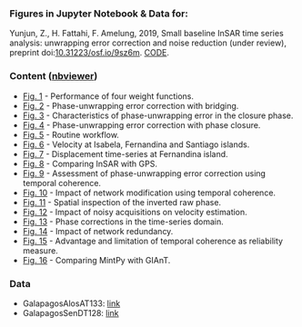 ### Figures in Jupyter Notebook & Data for:

Yunjun, Z., H. Fattahi, F. Amelung, 2019, Small baseline InSAR time series analysis: unwrapping error correction and noise reduction (under review), preprint doi:[10.31223/osf.io/9sz6m](https://eartharxiv.org/9sz6m/). [CODE](https://github.com/insarlab/MintPy).

### Content ([nbviewer](https://nbviewer.jupyter.org/github/geodesymiami/Yunjun_et_al-2019-MintPy/tree/master/))  

+ [Fig. 1](https://nbviewer.jupyter.org/github/geodesymiami/Yunjun_et_al-2019-MintPy/blob/master/Fig_01_S02_S12_S13_sim_weightFunc.ipynb) - Performance of four weight functions.
+ [Fig. 2](https://nbviewer.jupyter.org/github/geodesymiami/Yunjun_et_al-2019-MintPy/blob/master/Fig_02_S03_sim_bridging.ipynb) - Phase-unwrapping error correction with bridging.
+ [Fig. 3](https://nbviewer.jupyter.org/github/geodesymiami/Yunjun_et_al-2019-MintPy/blob/master/Fig_03_closurePhase_stat.ipynb) - Characteristics of phase-unwrapping error in the closure phase.
+ [Fig. 4](https://nbviewer.jupyter.org/github/geodesymiami/Yunjun_et_al-2019-MintPy/blob/master/Fig_04_sim_phaseClosure.ipynb) - Phase-unwrapping error correction with phase closure.
+ [Fig. 5](https://nbviewer.jupyter.org/github/insarlab/MintPy-tutorial/blob/master/docs/smallbaselineApp_workflow.png) - Routine workflow.
+ [Fig. 6](https://nbviewer.jupyter.org/github/geodesymiami/Yunjun_et_al-2019-MintPy/blob/master/Fig_06_velocity_GalapagosSenDT128.ipynb) - Velocity at Isabela, Fernandina and Santiago islands.
+ [Fig. 7](https://nbviewer.jupyter.org/github/geodesymiami/Yunjun_et_al-2019-MintPy/blob/master/Fig_07_timeseries_FernandinaSenDT128.ipynb) - Displacement time-series at Fernandina island.
+ [Fig. 8](https://nbviewer.jupyter.org/github/geodesymiami/Yunjun_et_al-2019-MintPy/blob/master/Fig_08_S06_InSAR_vs_GPS.ipynb) - Comparing InSAR with GPS.
+ [Fig. 9](https://nbviewer.jupyter.org/github/geodesymiami/Yunjun_et_al-2019-MintPy/blob/master/Fig_09_unwrapError_GalapagosSenDT128.ipynb) - Assessment of phase-unwrapping error correction using temporal coherence.
+ [Fig. 10](https://nbviewer.jupyter.org/github/geodesymiami/Yunjun_et_al-2019-MintPy/blob/master/Fig_10_cohNetModify_tempCoh.ipynb) - Impact of network modification using temporal coherence.
+ [Fig. 11](https://nbviewer.jupyter.org/github/geodesymiami/Yunjun_et_al-2019-MintPy/blob/master/Fig_11_netInv_decorNoiseFilter.ipynb) - Spatial inspection of the inverted raw phase.
+ [Fig. 12](https://nbviewer.jupyter.org/github/geodesymiami/Yunjun_et_al-2019-MintPy/blob/master/Fig_12_S07_noisyAcquisition_residualPhase.ipynb) - Impact of noisy acquisitions on velocity estimation.
+ [Fig. 13](https://nbviewer.jupyter.org/github/geodesymiami/Yunjun_et_al-2019-MintPy/blob/master/Fig_13_phaseCorrection_timeseries.ipynb) - Phase corrections in the time-series domain.
+ [Fig. 14](https://nbviewer.jupyter.org/github/geodesymiami/Yunjun_et_al-2019-MintPy/blob/master/Fig_14_S08_network_redundancy.ipynb) - Impact of network redundancy.
+ [Fig. 15](https://nbviewer.jupyter.org/github/geodesymiami/Yunjun_et_al-2019-MintPy/blob/master/Fig_15_tempCoh_limits.ipynb) - Advantage and limitation of temporal coherence as reliability measure.
+ [Fig. 16](https://nbviewer.jupyter.org/github/geodesymiami/Yunjun_et_al-2019-MintPy/blob/master/Fig_16_S09_MintPy_vs_GIAnT.ipynb) - Comparing MintPy with GIAnT.

### Data

+ GalapagosAlosAT133: [link](https://miami.box.com/v/GalapagosAlosAT133)
+ GalapagosSenDT128: [link](https://miami.box.com/v/GalapagosSenDT128)
